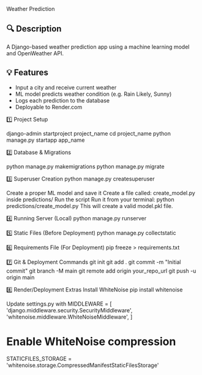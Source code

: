 Weather Prediction 
## 🔍 Description
A Django-based weather prediction app using a machine learning model and OpenWeather API.

## 💡 Features
- Input a city and receive current weather
- ML model predicts weather condition (e.g. Rain Likely, Sunny)
- Logs each prediction to the database
- Deployable to Render.com

1️⃣ Project Setup

django-admin startproject project_name
cd project_name
python manage.py startapp app_name

2️⃣ Database & Migrations

python manage.py makemigrations
python manage.py migrate

3️⃣ Superuser Creation
python manage.py createsuperuser

Create a proper ML model and save it
Create a file called: create_model.py inside predictions/
Run the script
Run it from your terminal:
python predictions/create_model.py
This will create a valid model.pkl file.

4️⃣ Running Server (Local)
python manage.py runserver

5️⃣ Static Files (Before Deployment)
python manage.py collectstatic

6️⃣ Requirements File (For Deployment)
pip freeze > requirements.txt

7️⃣ Git & Deployment Commands
git init
git add .
git commit -m "Initial commit"
git branch -M main
git remote add origin your_repo_url
git push -u origin main

8️⃣ Render/Deployment Extras
Install WhiteNoise
pip install whitenoise

Update settings.py with
MIDDLEWARE = [
    'django.middleware.security.SecurityMiddleware',
    'whitenoise.middleware.WhiteNoiseMiddleware',
]
# Enable WhiteNoise compression
STATICFILES_STORAGE = 'whitenoise.storage.CompressedManifestStaticFilesStorage'
